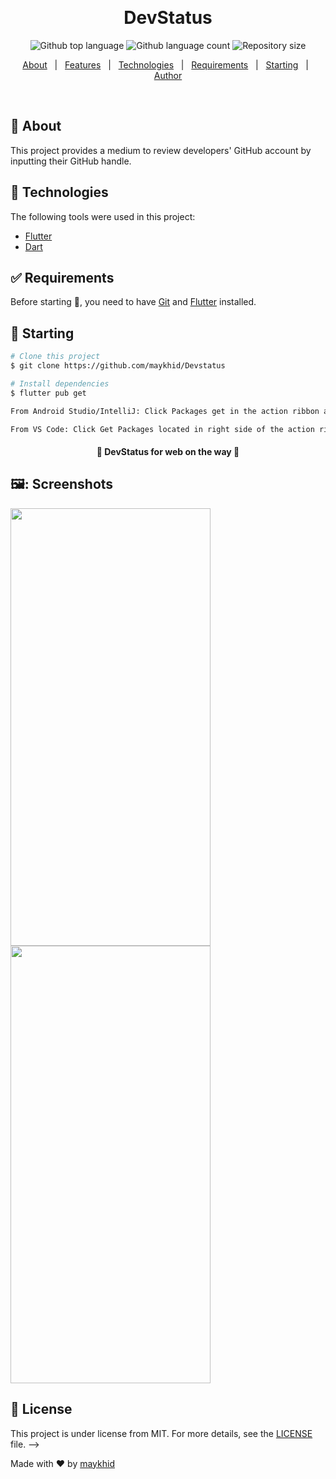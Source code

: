 <!-- <div align="center" id="top"> 
  <img src="./.github/app.gif" alt="Word Translator" />
 -->
  &#xa0;

  <!-- <a href="https://word_translator.netlify.app">Demo</a> -->
</div>

<h1 align="center">DevStatus</h1>

<p align="center">
  <img alt="Github top language" src="https://img.shields.io/github/languages/top/maykhid/Devstatus?color=56BEB8">

  <img alt="Github language count" src="https://img.shields.io/github/languages/count/maykhid/Devstatus?color=56BEB8">

  <img alt="Repository size" src="https://img.shields.io/github/repo-size/maykhid/Devstatus?color=56BEB8">

<!--   <img alt="License" src="https://img.shields.io/github/license/maykhid/word_translator?color=56BEB8"> -->

  <!-- <img alt="Github issues" src="https://img.shields.io/github/issues/{{YOUR_GITHUB_USERNAME}}/word_translator?color=56BEB8" /> -->

  <!-- <img alt="Github forks" src="https://img.shields.io/github/forks/{{YOUR_GITHUB_USERNAME}}/word_translator?color=56BEB8" /> -->

  <!-- <img alt="Github stars" src="https://img.shields.io/github/stars/{{YOUR_GITHUB_USERNAME}}/word_translator?color=56BEB8" /> -->
</p>

<!-- Status -->

<!-- <h4 align="center"> 
	🚧  Word_translator 🚀 Under construction...  🚧
</h4> 

<hr> -->

<p align="center">
  <a href="#dart-about">About</a> &#xa0; | &#xa0; 
  <a href="#sparkles-features">Features</a> &#xa0; | &#xa0;
  <a href="#rocket-technologies">Technologies</a> &#xa0; | &#xa0;
  <a href="#white_check_mark-requirements">Requirements</a> &#xa0; | &#xa0;
  <a href="#checkered_flag-starting">Starting</a> &#xa0; | &#xa0;
<!--   <a href="#memo-license">License</a> &#xa0; | &#xa0; -->
  <a href="https://github.com/maykhid" target="_blank">Author</a>
</p>

<br>

## :dart: About ##
This project provides a medium to review developers' GitHub account by inputting their GitHub handle.
<!-- 
## :sparkles: Features ##

:heavy_check_mark: Provides realtime translation service for over 90+ languages.\
:heavy_check_mark: Clipboard feature to ease copying translated results. -->
<!-- :heavy_check_mark: Feature 3; -->

## :rocket: Technologies ##

The following tools were used in this project:

- [Flutter](https://flutter.dev/)
- [Dart](https://flutter.dev/)

<!-- - [Node.js](https://nodejs.org/en/)
- [React](https://pt-br.reactjs.org/)
- [React Native](https://reactnative.dev/) -->

## :white_check_mark: Requirements ##

Before starting :checkered_flag:, you need to have [Git](https://git-scm.com) and [Flutter](https://flutter.dev) installed.

## :checkered_flag: Starting ##

```bash
# Clone this project
$ git clone https://github.com/maykhid/Devstatus

# Install dependencies
$ flutter pub get

From Android Studio/IntelliJ: Click Packages get in the action ribbon at the top of pubspec.yaml.

From VS Code: Click Get Packages located in right side of the action ribbon at the top of pubspec.yaml.
```

<h4 align="center"> 
	🚧  DevStatus for web on the way 🚧
</h4> 

## 🖼️: Screenshots ##
<p float="left">
  <img src= "https://user-images.githubusercontent.com/54851623/197095445-dea46518-216a-42e5-a6d6-78286970be99.png" width="320" height="700" />
  <img src="https://user-images.githubusercontent.com/54851623/197095679-b089e24a-f6a7-4c5d-9329-64dcf7c0bf7d.png" width="320" height="700"/> 
<!--   <img src="/img3.png" width="100" /> -->
</p>

## :memo: License ##

This project is under license from MIT. For more details, see the [LICENSE](LICENSE.md) file. -->

Made with :heart: by <a href="https://github.com/maykhid" target="_blank">maykhid</a>

&#xa0;

<!-- <a href="#top">Back to top</a> -->
